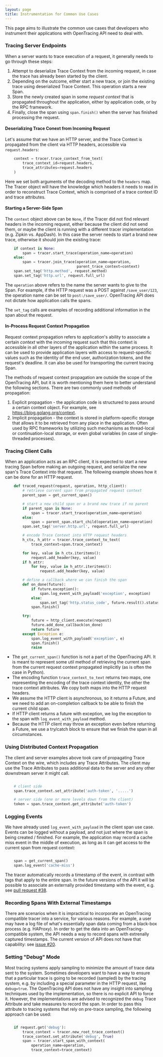 ```yaml
---
layout: page
title: Instrumentation for Common Use Cases
---
```

<div id="toc"></div>

This page aims to illustrate the common use cases that developers who instrument their applications with OpenTracing API need to deal with.

### Tracing Server Endpoints

When a server wants to trace execution of a request, it generally needs to go through these steps:

  1. Attempt to deserialize Trace Context from the incoming request, in case the trace has already been started by the client.
  1. Depending on the outcome, either start a new trace, or join the existing trace using deserialized Trace Context. This operation starts a new Span.
  1. Store the newly created span in some _request context_ that is propagated throughout the application, either by application code, or by the RPC framework.
  1. Finally, close the span using `span.finish()` when the server has finished processing the request.

#### Deserializing Trace Conext from Incoming Request

Let's assume that we have an HTTP server, and the Trace Context is propagated from the client via HTTP headers, accessible via `request.headers`:

```python
    context = tracer.trace_context_from_text(
        trace_context_id=request.headers,
        trace_attributes=request.headers
    )
```

Here we set both arguments of the decoding method to the `headers` map. The Tracer object will have the knowledge which headers it needs to read in order to reconstruct Trace Context, which is comprised of a trace context ID and trace attributes.

#### Starting a Server-Side Span

The `context` object above can be `None`, if the Tracer did not find relevant headers in the incoming request, either because the client did not send them, or maybe the client is running with a different tracer implementation (e.g. Zipkin vs. AppDash). In this case the server needs to start a brand new trace, otherwise it should join the existing trace:

```python
    if context is None:
        span = tracer.start_trace(operation_name=operation)
    else:
        span = tracer.join_trace(operation_name=operation,
                                 parent_trace_context=context)
    span.set_tag('http.method', request.method)
    span.set_tag('http.url', request.full_url)
```

The `operation` above refers to the name the server wants to give to the Span. For example, if the HTTP request was a POST against `/save_user/123`, the operation name can be set to `post:/save_user/`. OpenTracing API does not dictate how application calls the spans.

The `set_tag` calls are examples of recording additional information in the span about the request.

#### In-Process Request Context Propagation

Request context propagation refers to application's ability to associate a certain _context_ with the incoming request such that this context is accessible in all other layers of the application within the same process. It can be used to provide application layers with access to request-specific values such as the identity of the end user, authorization tokens, and the request's deadline. It can also be used for transporting the current tracing Span.

The methods of request context propagation are outside the scope of the OpenTracing API, but it is worth mentioning them here to better understand the following sections. There are two commonly used methods of propagation:

  1. Explicit propagation - the application code is structured to pass around a certain context object. For example, see https://blog.golang.org/context.
  1. Implicit propagation - the context is stored in platform-specific storage that allows it to be retrieved from any place in the application. Often used by RPC frameworks by utilizing such mechanisms as thread-local or continuation-local storage, or even global variables (in case of single-threaded processes).

### Tracing Client Calls

When an application acts as an RPC client, it is expected to start a new tracing Span before making an outgoing request, and serialize the new span's Trace Context into that request. The following example shows how it can be done for an HTTP request. 

```python
    def traced_request(request, operation, http_client):
        # retrieve current span from propagated request context
        parent_span = get_current_span()

        # start a new child span or a brand new trace if no parent
        if parent_span is None:
            span = tracer.start_trace(operation_name=operation)
        else:
            span = parent_span.start_child(operation_name=operation)
        span.set_tag('server.http.url', request.full_url)

        # encode Trace Context into HTTP request headers
        h_ctx, h_attr = tracer.trace_context_to_text(
            trace_context=span.trace_context)

        for key, value in h_ctx.iteritems():
            request.add_header(key, value)
        if h_attr:
            for key, value in h_attr.iteritems():
                request.add_header(key, value)

        # define a callback where we can finish the span 
        def on_done(future):
            if future.exception():
                span.log_event_with_payload('exception', exception)
            else:
                span.set_tag('http.status_code', future.result().status_code)
            span.finish()

        try:
            future = http_client.execute(request)
            future.add_done_callback(on_done)
            return future
        except Exception e:
            span.log_event_with_payload('exception', e)
            span.finish()
            raise
```

  * The `get_current_span()` function is not a part of the OpenTracing API. It is meant to represent some util method of retrieving the current span from the current request context propagated implicitly (as is often the case in Python).
  * The encoding function `trace_context_to_text` returns two maps, one representing the encoding of the trace context identity, the other the trace context attributes. We copy both maps into the HTTP request headers.
  * We assume the HTTP client is asynchronous, so it returns a Future, and we need to add an on-completion callback to be able to finish the current child span.
  * If HTTP client returns a future with exception, we log the exception to the span with `log_event_with_payload` method.
  * Because the HTTP client may throw an exception even before returning a Future, we use a try/catch block to ensure that we finish the span in all circumstances.


### Using Distributed Context Propagation

The client and server examples above took care of propagating Trace Context on the wire, which includes any Trace Attributes.  The client may use the Trace Attributes to pass additional data to the server and any other downstream server it might call.

```python

    # client side
    span.trace_context.set_attribute('auth-token', '.....')

    # server side (one or more levels down from the client)
    token = span.trace_context.get_attribute('auth-token')
```

### Logging Events

We have already used `log_event_with_payload` in the client span use case. Events can be logged without a payload, and not just where the span is being created / finished. For example, the application may record a cache miss event in the middle of execution, as long as it can get access to the current span from request context:

```python

    span = get_current_span()
    span.log_event('cache-miss') 
```

The tracer automatically records a timestamp of the event, in contrast with tags that apply to the entire span. In the future versions of the API it will be possible to associate an externally provided timestamp with the event, e.g. see [pull request #38](https://github.com/opentracing/opentracing-go/pull/38).

### Recording Spans With External Timestamps

There are scenarios when it is impractical to incorporate an OpenTracing compatible tracer into a service, for various reasons. For example, a user may have a log file of what's essentially span data coming from a black-box process (e.g. HAProxy). In order to get the data into an OpenTracing-compatible system, the API needs a way to record spans with extrenally captured timestamps. The current version of API does not have that capability: see [issue #20](https://github.com/opentracing/opentracing.github.io/issues/20).

### Setting "Debug" Mode

Most tracing systems apply sampling to minimize the amount of trace data sent to the system.  Sometimes developers want to have a way to ensure that a particular trace is going to be recorded (sampled) by the tracing system, e.g. by including a special parameter in the HTTP request, like `debug=true`. The OpenTracing API does not have any insight into sampling techniques used by the implementation, so there is no explicit API to force it. However, the implementations are advised to recognized the `debug` Trace Attribute and take measures to record the span. In order to pass this attribute to tracing systems that rely on pre-trace sampling, the following approach can be used:

```python

    if request.get('debug'):
        trace_context = tracer.new_root_trace_context()
        trace_context.set_attribute('debug', True)
        span = tracer.start_span_with_context(
            operation_name=operation, 
            trace_context=trace_context)
```
